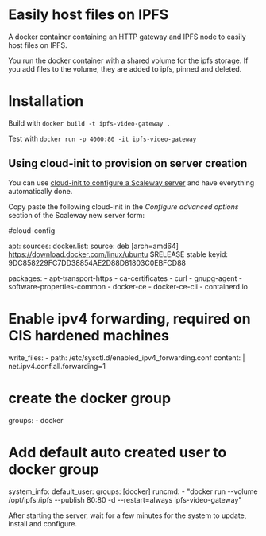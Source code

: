 Easily host files on IPFS
=========================

A docker container containing an HTTP gateway and IPFS node to easily host files on IPFS.

You run the docker container with a shared volume for the ipfs storage. If you add files
to the volume, they are added to ipfs, pinned and deleted.

Installation
============

Build with `docker build -t ipfs-video-gateway .`

Test with `docker run -p 4000:80 -it ipfs-video-gateway`

Using cloud-init to provision on server creation
------------------------------------------------

You can use [cloud-init to configure a Scaleway server](https://www.scaleway.com/docs/how-to-use-cloud-init-to-configure-your-server-at-first-boot/) and have everything automatically done.

Copy paste the following cloud-init in the *Configure advanced options* section of the Scaleway new server form:

  #cloud-config

  apt:
    sources:
      docker.list:
        source: deb [arch=amd64] https://download.docker.com/linux/ubuntu $RELEASE stable
        keyid: 9DC858229FC7DD38854AE2D88D81803C0EBFCD88

  packages:
    - apt-transport-https
    - ca-certificates
    - curl
    - gnupg-agent
    - software-properties-common
    - docker-ce
    - docker-ce-cli
    - containerd.io

  # Enable ipv4 forwarding, required on CIS hardened machines
  write_files:
    - path: /etc/sysctl.d/enabled_ipv4_forwarding.conf
      content: |
        net.ipv4.conf.all.forwarding=1

  # create the docker group
  groups:
    - docker

  # Add default auto created user to docker group
  system_info:
    default_user:
      groups: [docker]
  runcmd:
    - "docker run --volume /opt/ipfs:/ipfs --publish 80:80 -d --restart=always ipfs-video-gateway"

After starting the server, wait for a few minutes for the system to update, install and configure.

